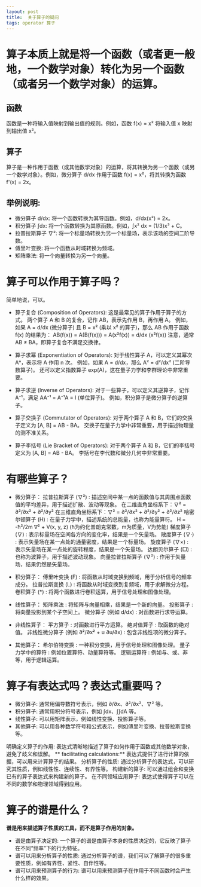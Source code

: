 ```yaml
---
layout: post
title:  关于算子的疑问
tags: operator 算子
---  
```


# 算子本质上就是将一个函数（或者更一般地，一个数学对象）转化为另一个函数（或者另一个数学对象）的运算。
## 函数
 函数是一种将输入值映射到输出值的规则。例如，函数 f(x) = x² 将输入值 x 映射到输出值 x²。
## 算子
 算子是一种作用于函数（或其他数学对象）的运算，将其转换为另一个函数（或另一个数学对象）。例如，微分算子 d/dx 作用于函数 f(x) = x²，将其转换为函数 f'(x) = 2x。

## 举例说明:
- 微分算子 d/dx: 将一个函数转换为其导函数。例如，d/dx(x²) = 2x。
- 积分算子 ∫dx: 将一个函数转换为其原函数。例如，∫x² dx = (1/3)x³ + C。
- 拉普拉斯算子 ∇²: 将一个标量场转换为另一个标量场，表示该场的空间二阶导数。
- 傅里叶变换: 将一个函数从时域转换为频域。
- 矩阵乘法: 将一个向量转换为另一个向量。

# 算子可以作用于算子吗？
简单地说，可以。

- 算子复合 (Composition of Operators):
这是最常见的算子作用于算子的方式。
两个算子 A 和 B 的复合，记作 AB，表示先作用 B，再作用 A。
例如，如果 A = d/dx (微分算子) 且 B = x² (乘以 x² 的算子)，那么 AB 作用于函数 f(x) 的结果为：
AB(f(x)) = A(B(f(x))) = A(x²f(x)) = d/dx (x²f(x))
注意，通常 AB ≠ BA，即算子复合不满足交换律。

- 算子求幂 (Exponentiation of Operators):
对于线性算子 A，可以定义其幂次 Aⁿ，表示将 A 作用 n 次。
例如，如果 A = d/dx，那么 A² = d²/dx² (二阶导数算子)。
还可以定义指数算子 exp(A)，这在量子力学和李群理论中非常重要。

- 算子求逆 (Inverse of Operators):
对于一些算子，可以定义其逆算子，记作 A⁻¹，满足 AA⁻¹ = A⁻¹A = I (单位算子)。
例如，积分算子是微分算子的逆算子。

- 算子交换子 (Commutator of Operators):
对于两个算子 A 和 B，它们的交换子定义为 [A, B] = AB - BA。
交换子在量子力学中非常重要，用于描述物理量的测不准关系。

- 算子李括号 (Lie Bracket of Operators):
对于两个算子 A 和 B，它们的李括号定义为 [A, B] = AB - BA。
李括号在李代数和微分几何中非常重要。


# 有哪些算子？
- 微分算子：
拉普拉斯算子 (∇²) : 描述空间中某一点的函数值与其周围点函数值的平均差异，用于描述扩散、波动等现象。
在二维直角坐标系下：∇² = ∂²/∂x² + ∂²/∂y²
在三维直角坐标系下：∇² = ∂²/∂x² + ∂²/∂y² + ∂²/∂z²
哈密尔顿算子 (H) : 在量子力学中，描述系统的总能量，也称为能量算符。
H = -ħ²/2m ∇² + V(x, y, z) (ħ为约化普朗克常数，m为质量，V为势能)
梯度算子 (∇) : 表示标量场在空间各方向的变化率，结果是一个矢量场。
散度算子 (∇·) : 表示矢量场在某一点处的通量密度，结果是一个标量场。
旋度算子 (∇×) : 表示矢量场在某一点处的旋转程度，结果是一个矢量场。
达朗贝尔算子 (□) : 也称为波算子，用于描述波动现象。
向量拉普拉斯算子 (∇²) : 作用于矢量场，结果仍然是矢量场。

- 积分算子：
傅里叶变换 (F) : 将函数从时域变换到频域，用于分析信号的频率成分。
拉普拉斯变换 (L) : 将函数从时域变换到复频域，用于求解微分方程。
卷积算子 (*) : 将两个函数进行卷积运算，用于信号处理和图像处理。

- 线性算子：
矩阵乘法 : 将矩阵与向量相乘，结果是一个新的向量。
投影算子 : 将向量投影到某个子空间上。
微分算子 (例如 d/dx) : 对函数进行求导运算。

- 非线性算子：
平方算子 : 对函数进行平方运算。
绝对值算子 : 取函数的绝对值。
非线性微分算子 (例如 ∂²/∂x² + u ∂u/∂x) : 包含非线性项的微分算子。

- 其他算子：
希尔伯特变换 : 一种积分变换，用于信号处理和图像处理。
量子力学中的算符 : 例如位置算符、动量算符等。
逻辑运算符 : 例如与、或、非等，用于逻辑运算。

# 算子有表达式吗？表达式重要吗？

- 微分算子: 通常用偏导数符号表示，例如 ∂/∂x、∂²/∂x²、∇² 等。
- 积分算子: 通常用积分符号表示，例如 ∫dx、∫∫dA 等。
- 线性算子: 可以用矩阵表示，例如线性变换、投影算子等。
- 其他算子: 可以用各种数学符号和公式表示，例如傅里叶变换、拉普拉斯变换等。

明确定义算子的作用: 表达式清晰地描述了算子如何作用于函数或其他数学对象，避免了歧义和误解。
** facilitating calculations:** 表达式提供了进行计算的依据，可以用来计算算子的结果。
分析算子的性质: 通过分析算子的表达式，可以研究其性质，例如线性性、连续性、有界性等。
构建新的算子: 可以通过组合和变换已有的算子表达式来构建新的算子。
在不同领域应用算子: 表达式使得算子可以在不同的数学和物理领域得到应用。


# 算子的谱是什么？

**谱是用来描述算子性质的工具，而不是算子作用的对象。**

- 谱是由算子决定的: 一个算子的谱是由算子本身的性质决定的，它反映了算子在不同“频率”下的行为特征。
- 谱可以用来分析算子的性质: 通过分析算子的谱，我们可以了解算子的很多重要性质，例如有界性、紧性、自伴性等。
- 谱可以用来预测算子的行为: 谱可以用来预测算子在作用于不同函数时会产生什么样的效果。


